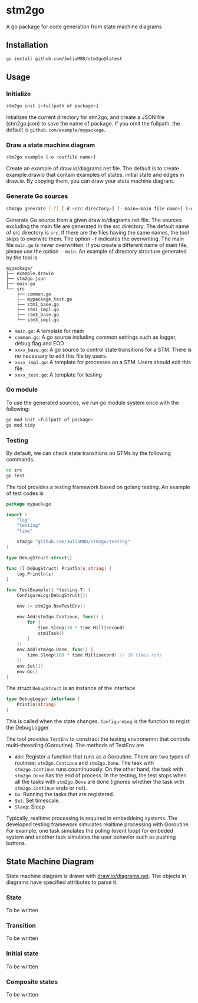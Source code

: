 # stm2go

A go package for code generation from state machine diagrams

## Installation

```sh
go install github.com/JuliaMBD/stm2go@latest
```

## Usage

### Initialize

```sh
stm2go init [<fullpath of package>]
```

Intializes the current directory for stm2go, and create a JSON file (stm2go.json) to save the name of package. If you omit the fullpath, the default is `github.com/example/mypackage`.

### Draw a state machine diagram


```sh
stm2go example [-o <outfile name>]
```

Create an example of draw.io/diagrams.net file. The default is to create example.drawio that contain examples of states, initial state and edges in draw.io. By copying them, you can draw your state machine diagram.

### Generate Go sources

```sh
stm2go generate [-f] [-d <src directory>] [--main=<main file name>] [<draw.io file>]
```

Generate Go source from a given draw.io/diagrams.net file. The sources excluding the main file are generated in the src directory. The default name of src directory is `src`. If there are the files having the same names, the tool skips to overwite them. The option `-f` indicates the overwriting. The main file `main.go` is never overwritten. If you create a different name of main file, please use the option `--main`. An example of directory stracture generated by the tool is

```
mypackage/
├── example.drawio
├── stm2go.json
├── main.go
└── src
    ├── common.go
    ├── mypackage_test.go
    ├── stm1_base.go
    ├── stm1_impl.go
    ├── stm3_base.go
    └── stm3_impl.go
```

- `main.go`: A template for main
- `common.go`: A go source including common settings such as logger, debug flag and EOD
- `xxxx_base.go`: A go source to control state transitions for a STM. There is no necessary to edit this file by users.
- `xxxx_impl.go`: A template for processes on a STM. Users should edit this file.
- `xxxx_test.go`: A template for testing

### Go module

To use the generated sources, we run go module system once with the following:

```sh
go mod init <fullpath of package>
go mod tidy
```

### Testing

By default, we can check state transitions on STMs by the following commands:

```sh
cd src
go test
```
The tool provides a testing framework based on golang testing. An example of test codes is
```go
package mypackage

import (
	"log"
	"testing"
	"time"

	stm2go "github.com/JuliaMBD/stm2go/testing"
)

type DebugStruct struct{}

func (l DebugStruct) Println(s string) {
	log.Println(s)
}

func TestExample(t *testing.T) {
	ConfigureLog(DebugStruct{})

	env := stm2go.NewTestEnv()

	env.Add(stm2go.Continue, func() {
		for {
			time.Sleep(10 * time.Millisecond)
			stm1Task()
		}
	})
	env.Add(stm2go.Done, func() {
		time.Sleep(100 * time.Millisecond) // 10 times runs
	})
	env.Set(1)
	env.Go()
}
```

The struct `DebugStruct` is an instance of the interface
```go
type DebugLogger interface {
	Println(string)
}
```
This is called when the state changes. `ConfigureLog` is the function to regist the DebugLogger.

The tool provides `TestEnv` to constract the testing environemnt that controls multi-threading (Goroutine). The methods of TestEnv are
- `Add`: Register a function that runs as a Goroutine. There are two types of routines; `stm2go.Continue` and `stm2go.Done`. The task with `stm2go.Continue` runs countinuously. On the other hand, the task with `stm2go.Done` has the end of process. In the testing, the test stops when all the tasks with `stm2go.Done` are done (ignores whether the task with `stm2go.Continue` ends or not).
- `Go`: Running the tasks that are registered.
- `Set`: Set timescale.
- `Sleep`: Sleep

Typically, realtime processing is required in embeddeing systems. The developed testing framework simulates realtime processing with Goroutine. For example, one task simulates the poling (event loop) for embeded system and another task simulates the user behavior such as pushing buttons.

## State Machine Diagram

State machine diagram is drawn with [draw.io/diagrams.net](https://www.diagrams.net/). The objects in diagrams have specified attributes to parse it.

### State

To be written

### Transition

To be written

### Initial state

To be written

### Composite states

To be written

